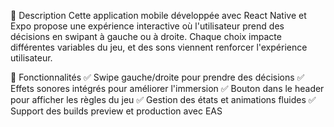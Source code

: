 📖 Description
Cette application mobile développée avec React Native et Expo propose une expérience interactive où l'utilisateur prend des décisions en swipant à gauche ou à droite.
Chaque choix impacte différentes variables du jeu, et des sons viennent renforcer l'expérience utilisateur.

🚀 Fonctionnalités
✅ Swipe gauche/droite pour prendre des décisions
✅ Effets sonores intégrés pour améliorer l'immersion
✅ Bouton dans le header pour afficher les règles du jeu
✅ Gestion des états et animations fluides
✅ Support des builds preview et production avec EAS
